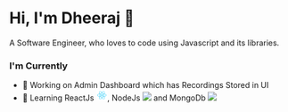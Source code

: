 # Hi, I'm Dheeraj 👋
A Software Engineer, who loves to code using Javascript and its libraries.

### I'm Currently
- 🔭 Working on Admin Dashboard which has Recordings Stored in UI
- 🌱 Learning ReactJs <img height="20" src="https://raw.githubusercontent.com/github/explore/80688e429a7d4ef2fca1e82350fe8e3517d3494d/topics/react/react.png">, 
NodeJs <img height = "20" src = "https://upload.wikimedia.org/wikipedia/commons/archive/6/67/20130122160020%21NodeJS.png"> and 
MongoDb <img height = "20" src ="https://commons.wikimedia.org/wiki/Category:MongoDB#/media/File:Antu_mongodb.svg">

